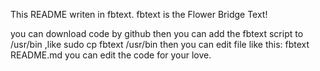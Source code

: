 This README writen in fbtext.
fbtext is the Flower Bridge Text!

you can download code by github
then you can add the fbtext script to /usr/bin ,like 
    sudo cp fbtext /usr/bin
then you can edit file like this:
    fbtext README.md
you can edit the code for your love.
